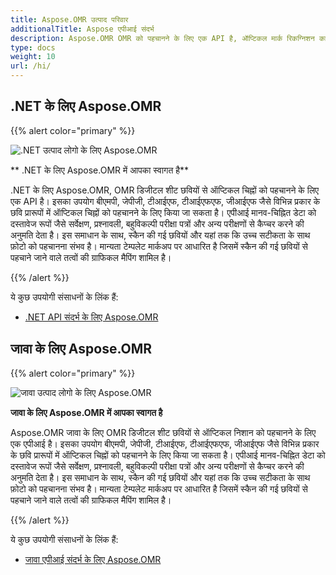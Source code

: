 ```yaml
---
title: Aspose.OMR उत्पाद परिवार
additionalTitle: Aspose एपीआई संदर्भ
description: Aspose.OMR OMR को पहचानने के लिए एक API है, ऑप्टिकल मार्क रिकग्निशन का अर्थ है, OMRSheet से ऑप्टिकल मार्क जो छवियों का एक डिजीटल शीट है।
type: docs
weight: 10
url: /hi/
---
```


## .NET के लिए Aspose.OMR

{{% alert color="primary" %}} 

![.NET उत्पाद लोगो के लिए Aspose.OMR](../home_1.png)

** .NET के लिए Aspose.OMR में आपका स्वागत है**

.NET के लिए Aspose.OMR, OMR डिजीटल शीट छवियों से ऑप्टिकल चिह्नों को पहचानने के लिए एक API है। इसका उपयोग बीएमपी, जेपीजी, टीआईएफ, टीआईएफएफ, जीआईएफ जैसे विभिन्न प्रकार के छवि प्रारूपों में ऑप्टिकल चिह्नों को पहचानने के लिए किया जा सकता है। एपीआई मानव-चिह्नित डेटा को दस्तावेज रूपों जैसे सर्वेक्षण, प्रश्नावली, बहुविकल्पी परीक्षा पत्रों और अन्य परीक्षणों से कैप्चर करने की अनुमति देता है। इस समाधान के साथ, स्कैन की गई छवियों और यहां तक कि उच्च सटीकता के साथ फ़ोटो को पहचानना संभव है। मान्यता टेम्पलेट मार्कअप पर आधारित है जिसमें स्कैन की गई छवियों से पहचाने जाने वाले तत्वों की ग्राफिकल मैपिंग शामिल है।

{{% /alert %}} 

ये कुछ उपयोगी संसाधनों के लिंक हैं:

- [.NET API संदर्भ के लिए Aspose.OMR](/omr/hi/net/)


## जावा के लिए Aspose.OMR

{{% alert color="primary" %}} 

![जावा उत्पाद लोगो के लिए Aspose.OMR](../home_2.png)

**जावा के लिए Aspose.OMR में आपका स्वागत है**

Aspose.OMR जावा के लिए OMR डिजीटल शीट छवियों से ऑप्टिकल निशान को पहचानने के लिए एक एपीआई है। इसका उपयोग बीएमपी, जेपीजी, टीआईएफ, टीआईएफएफ, जीआईएफ जैसे विभिन्न प्रकार के छवि प्रारूपों में ऑप्टिकल चिह्नों को पहचानने के लिए किया जा सकता है। एपीआई मानव-चिह्नित डेटा को दस्तावेज रूपों जैसे सर्वेक्षण, प्रश्नावली, बहुविकल्पी परीक्षा पत्रों और अन्य परीक्षणों से कैप्चर करने की अनुमति देता है। इस समाधान के साथ, स्कैन की गई छवियों और यहां तक कि उच्च सटीकता के साथ फ़ोटो को पहचानना संभव है। मान्यता टेम्पलेट मार्कअप पर आधारित है जिसमें स्कैन की गई छवियों से पहचाने जाने वाले तत्वों की ग्राफिकल मैपिंग शामिल है।

{{% /alert %}} 


ये कुछ उपयोगी संसाधनों के लिंक हैं:

- [जावा एपीआई संदर्भ के लिए Aspose.OMR](/omr/java/)